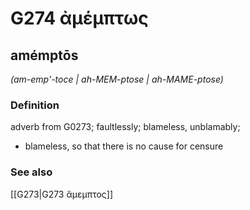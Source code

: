 # G274 ἀμέμπτως

## amémptōs

_(am-emp'-toce | ah-MEM-ptose | ah-MAME-ptose)_

### Definition

adverb from G0273; faultlessly; blameless, unblamably; 

- blameless, so that there is no cause for censure

### See also

[[G273|G273 ἄμεμπτος]]
